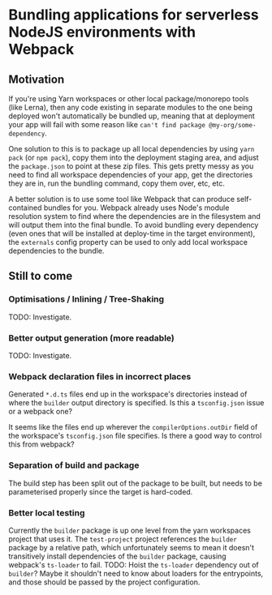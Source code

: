 # Bundling applications for serverless NodeJS environments with Webpack
## Motivation
If you're using Yarn workspaces or other local package/monorepo tools (like
Lerna), then any code existing in separate modules to the one being deployed
won't automatically be bundled up, meaning that at deployment your app will fail
with some reason like `can't find package @my-org/some-dependency`.

One solution to this is to package up all local dependencies by using
`yarn pack` (or `npm pack`), copy them into the deployment staging area, and
adjust the `package.json` to point at these zip files. This gets pretty messy
as you need to find all workspace dependencies of your app, get the directories
they are in, run the bundling command, copy them over, etc, etc.

A better solution is to use some tool like Webpack that can produce
self-contained bundles for you. Webpack already uses Node's module resolution
system to find where the dependencies are in the filesystem and will output them
into the final bundle. To avoid bundling every dependency (even ones that will
be installed at deploy-time in the target environment), the `externals` config
property can be used to only add local workspace dependencies to the bundle.

## Still to come
### Optimisations / Inlining / Tree-Shaking
TODO: Investigate.

### Better output generation (more readable)
TODO: Investigate.

### Webpack declaration files in incorrect places
Generated `*.d.ts` files end up in the workspace's directories instead of where
the `builder` output directory is specified. Is this a `tsconfig.json` issue or
a webpack one?

It seems like the files end up wherever the `compilerOptions.outDir` field of
the workspace's `tsconfig.json` file specifies. Is there a good way to control
this from webpack?

### Separation of build and package
The build step has been split out of the package to be built, but needs to be
parameterised properly since the target is hard-coded.

### Better local testing
Currently the `builder` package is up one level from the yarn workspaces project
that uses it. The `test-project` project references the `builder` package by a
relative path, which unfortunately seems to mean it doesn't transitively install
dependencies of the `builder` package, causing webpack's `ts-loader` to fail.
TODO: Hoist the `ts-loader` dependency out of `builder`? Maybe it shouldn't need
to know about loaders for the entrypoints, and those should be passed by the
project configuration.
